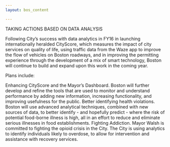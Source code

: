 ```yaml
---
layout: bos_content

---
```

TAKING ACTIONS BASED ON DATA ANALYSIS



Following City’s success with data analytics in FY16 in launching internationally heralded CityScore, which measures the impact of city services on quality of life, using traffic data from the Waze app to improve the flow of vehicles on Boston roadways, and in improving the permitting experience through the development of a mix of smart technology, Boston will continue to build and expand upon this work in the coming year.

Plans include:

Enhancing CityScore and the Mayor’s Dashboard. Boston will further develop and refine the tools that are used to monitor and understand performance by adding new information, increasing functionality, and improving usefulness for the public.
Better identifying health violations. Boston will use advanced analytical techniques, combined with new sources of data, to better identify - and hopefully predict - where the risk of potential food-borne illness is high, all in an effort to reduce and eliminate serious illnesses in food establishments.
Fighting Addiction. Mayor Walsh is committed to fighting the opioid crisis in the City. The City is using analytics to identify individuals likely to overdose, to allow for intervention and assistance with recovery services.
